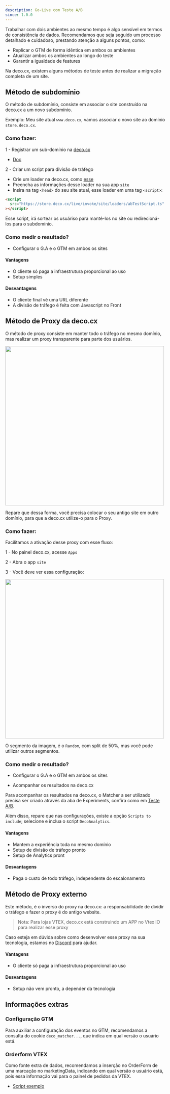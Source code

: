 ```yaml
---
description: Go-Live com Teste A/B
since: 1.0.0
---
```


Trabalhar com dois ambientes ao mesmo tempo é algo sensível em termos de
consistência de dados. Recomendamos que seja seguido um processo detalhado e
cuidadoso, prestando atenção a alguns pontos, como:

- Replicar o GTM de forma idêntica em ambos os ambientes
- Atualizar ambos os ambientes ao longo do teste
- Garantir a igualdade de features

Na deco.cx, existem alguns métodos de teste antes de realizar a migração
completa de um site.

## Método de subdomínio

O método de subdomínio, consiste em associar o site construído na deco.cx a um
novo subdomínio.

Exemplo: Meu site atual `www.deco.cx`, vamos associar o novo site ao domínio
`store.deco.cx`.

### Como fazer:

1 - Registrar um sub-domínio na [deco.cx](https://deco.cx)

- [Doc](https://deco.cx/docs/en/getting-started/custom-domains/)

2 - Criar um script para divisão de tráfego

- Crie um loader na deco.cx, como
  [esse](https://gist.github.com/guitavano/aca72370b74081289d5d2b86143828e6)
- Preencha as informações desse loader na sua app `site`
- Insira na tag `<head>` do seu site atual, esse loader em uma tag `<script>`:

```html
<script
  src="https://store.deco.cx/live/invoke/site/loaders/abTestScript.ts"
></script>
```

Esse script, irá sortear os usuáriso para mantê-los no site ou redirecioná-los
para o subdomínio.

### Como medir o resultado?

- Configurar o G.A e o GTM em ambos os sites

#### Vantagens

- O cliente só paga a infraestrutura proporcional ao uso
- Setup simples

#### Desvantagens

- O cliente final vê uma URL diferente
- A divisão de tráfego é feita com Javascript no Front

## Método de Proxy da deco.cx

O método de proxy consiste em manter todo o tráfego no mesmo domínio, mas
realizar um proxy transparente para parte dos usuários.

<img src="https://deco-sites-assets.s3.sa-east-1.amazonaws.com/starting/650953a6-0ae4-448d-b911-943565cf9094/Screenshot-2024-09-04-at-09.58.03.png" width="500">

Repare que dessa forma, você precisa colocar o seu antigo site em outro domínio,
para que a deco.cx utilize-o para o Proxy.

### Como fazer:

Facilitamos a ativação desse proxy com esse fluxo:

1 - No painel deco.cx, acesse `Apps`

2 - Abra o app `site`

3 - Você deve ver essa configuração:

<img src="https://deco-sites-assets.s3.sa-east-1.amazonaws.com/starting/bdacf591-d141-44b5-b85c-3c4068c67c8a/Screenshot-2024-09-04-at-09.59.05.png" width="500">

O segmento da imagem, é o `Random`, com split de 50%, mas você pode utilizar
outros segmentos.

### Como medir o resultado?

- Configurar o G.A e o GTM em ambos os sites

- Acompanhar os resultados na deco.cx

Para acompanhar os resultados na deco.cx, o Matcher a ser utilizado precisa ser
criado através da aba de Experiments, confira como em
[Teste A/B](https://deco.cx/docs/pt/developing-capabilities/apps/ab-test).

Além disso, repare que nas configurações, existe a opção `Scripts to include`;
selecione e inclua o script `DecoAnalytics`.

#### Vantagens

- Mantem a experiência toda no mesmo domínio
- Setup de divisão de tráfego pronto
- Setup de Analytics pront

#### Desvantagens

- Paga o custo de todo tráfego, independente do escalonamento

## Método de Proxy externo

Este método, é o inverso do proxy na deco.cx: a responsabilidade de dividir o
tráfego e fazer o proxy é do antigo website.

> Nota: Para lojas VTEX, deco.cx está construindo um APP no Vtex IO para
> realizar esse proxy

Caso esteja em dúvida sobre como desenvolver esse proxy na sua tecnologia,
estamos no [Discord](https://deco.cx/discord) para ajudar.

#### Vantagens

- O cliente só paga a infraestrutura proporcional ao uso

#### Desvantagens

- Setup não vem pronto, a depender da tecnologia

## Informações extras

### Configuração GTM

Para auxiliar a configuração dos eventos no GTM, recomendamos a consulta do
cookie `deco_matcher...`, que indica em qual versão o usuário está.

### Orderform VTEX

Como fonte extra de dados, recomendamos a inserção no OrderForm de uma marcação
no marketingData, indicando em qual versão o usuário está, pois essa informação
vai para o painel de pedidos da VTEX.

- [Script exemplo](https://gist.github.com/guitavano/6de5f1068c85800b0702937b97c51ef2)
